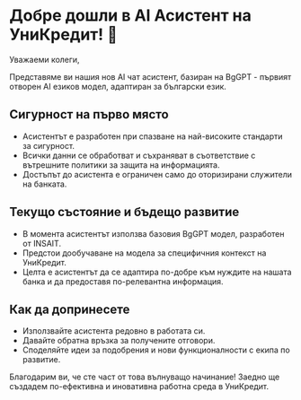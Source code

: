 # Добре дошли в AI Асистент на УниКредит! 👋

Уважаеми колеги,

Представяме ви нашия нов AI чат асистент, базиран на BgGPT - първият отворен AI езиков модел, адаптиран за български език.

## Сигурност на първо място

- Асистентът е разработен при спазване на най-високите стандарти за сигурност.
- Всички данни се обработват и съхраняват в съответствие с вътрешните политики за защита на информацията.
- Достъпът до асистента е ограничен само до оторизирани служители на банката.

## Текущо състояние и бъдещо развитие

- В момента асистентът използва базовия BgGPT модел, разработен от INSAIT.
- Предстои дообучаване на модела за специфичния контекст на УниКредит.
- Целта е асистентът да се адаптира по-добре към нуждите на нашата банка и да предоставя по-релевантна информация.

## Как да допринесете

- Използвайте асистента редовно в работата си.
- Давайте обратна връзка за получените отговори.
- Споделяйте идеи за подобрения и нови функционалности с екипа по развитие.

Благодарим ви, че сте част от това вълнуващо начинание! Заедно ще създадем по-ефективна и иновативна работна среда в УниКредит.